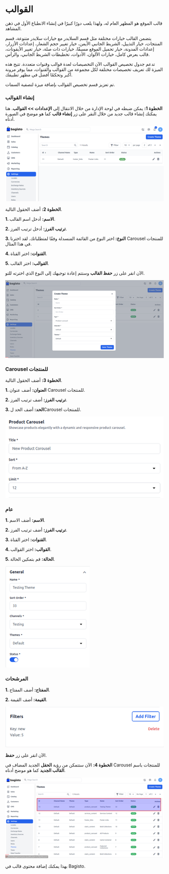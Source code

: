 # القوالب

قالب الموقع هو المظهر العام له، ولهذا يلعب دورًا كبيرًا في إنشاء الانطباع الأول في ذهن المشاهد.

يتضمن القالب خيارات مختلفة مثل قسم السلايدر مع خيارات سلايدر متنوعة، قسم المنتجات، خيار التذييل، الشريط الجانبي الأيمن، خيار تغيير حجم الشعار، إعدادات الأزرار، إعدادات المدونة، خيار تحميل الموقع مسبقًا، خيارات ذات صلة، خيار تغيير الأيقونات، قالب بعرض كامل، خيارات الألوان، الأدوات، تخطيطات الشريط الجانبي، والرأس.

تدعم جدول تخصيص القوالب الآن التخصيصات لعدة قوالب وقنوات متعددة. تتيح هذه الميزة لك تعريف تخصيصات مختلفة لكل مجموعة من القوالب والقنوات، مما يوفر مرونة أكبر وتحكمًا أفضل في مظهر تطبيقك.

تم تعزيز قسم تخصيص القوالب بإضافة ميزة لتصفية السمات.

### إنشاء القوالب

**الخطوة 1:** يمكن ضبطه في لوحة الإدارة من خلال الانتقال إلى **الإعدادات >> القوالب**. هنا يمكنك إنشاء قالب جديد من خلال النقر على زر **إنشاء قالب** كما هو موضح في الصورة أدناه.

![Theme](../../assets/2.2.0/images/settings/createTheme.png)

**الخطوة 2:** أضف الحقول التالية.

**1. الاسم:** أدخل اسم القالب.

**2. ترتيب الفرز:** أدخل ترتيب الفرز.

**3. النوع:** اختر النوع من القائمة المنسدلة وفقًا لمتطلباتك. لقد اخترنا Carousel للمنتجات في هذا المثال.

**4. القنوات:** اختر القناة.

**5. القوالب:** اختر القالب.

الآن انقر على زر **حفظ القالب** وستتم إعادة توجيهك إلى النوع الذي اخترته للتو.

![Save Theme](../../assets/2.2.0/images/settings/saveTheme.png)

### Carousel للمنتجات

**الخطوة 3:** أضف الحقول التالية.

**1. العنوان:** أضف عنوان Carousel للمنتجات.

**2. ترتيب الفرز:** أضف ترتيب الفرز.

**3. الحد:** أضف الحد لCarousel للمنتجات.

![Product Carousel](../../assets/2.2.0/images/settings/productCarousel.png)

### عام

**1. الاسم:** أضف الاسم.

**2. ترتيب الفرز:** أضف ترتيب الفرز.

**3. القنوات:** اختر القناة.

**4. القوالب:** اختر القوالب.

**5. الحالة:** قم بتمكين الحالة.

![General Theme](../../assets/2.2.0/images/settings/generalTheme.png)

### المرشحات

**1. المفتاح:** أضف المفتاح.

**2. القيمة:** أضف القيمة.

![Filters](../../assets/2.2.0/images/settings/filters.png)

الآن انقر على زر **حفظ**.

**الخطوة 4:** الآن ستتمكن من رؤية **الحقل** الجديد المضاف في Carousel للمنتجات باسم **القالب الجديد** كما هو موضح أدناه.

![Theme Output](../../assets/2.2.0/images/settings/themeOutput.png)

بهذا يمكنك إضافة محتوى قالب في Bagisto.